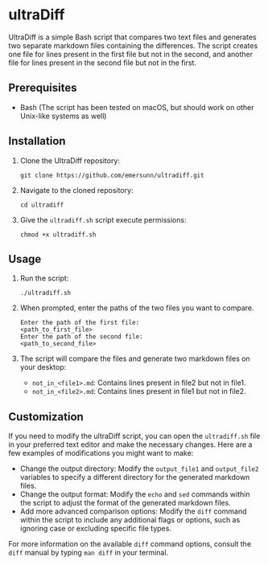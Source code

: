 # ultraDiff

UltraDiff is a simple Bash script that compares two text files and generates two separate markdown files containing the differences. The script creates one file for lines present in the first file but not in the second, and another file for lines present in the second file but not in the first.

## Prerequisites

- Bash (The script has been tested on macOS, but should work on other Unix-like systems as well)

## Installation

1. Clone the UltraDiff repository:

   ```
   git clone https://github.com/emersunn/ultradiff.git
   ```

2. Navigate to the cloned repository:

   ```
   cd ultradiff
   ```

3. Give the `ultradiff.sh` script execute permissions:

   ```
   chmod +x ultradiff.sh
   ```

## Usage

1. Run the script:

   ```
   ./ultradiff.sh
   ```

2. When prompted, enter the paths of the two files you want to compare.

   ```
   Enter the path of the first file:
   <path_to_first_file>
   Enter the path of the second file:
   <path_to_second_file>
   ```

3. The script will compare the files and generate two markdown files on your desktop:

   - `not_in_<file1>.md`: Contains lines present in file2 but not in file1.
   - `not_in_<file2>.md`: Contains lines present in file1 but not in file2.

## Customization

If you need to modify the ultraDiff script, you can open the `ultradiff.sh` file in your preferred text editor and make the necessary changes. Here are a few examples of modifications you might want to make:

- Change the output directory: Modify the `output_file1` and `output_file2` variables to specify a different directory for the generated markdown files.
- Change the output format: Modify the `echo` and `sed` commands within the script to adjust the format of the generated markdown files.
- Add more advanced comparison options: Modify the `diff` command within the script to include any additional flags or options, such as ignoring case or excluding specific file types.

For more information on the available `diff` command options, consult the `diff` manual by typing `man diff` in your terminal.
